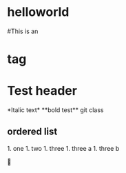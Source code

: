 # helloworld
#This is an <h1> tag
<h1>Test header</h1>
*Italic text*
**bold test**
git class
<h2>ordered list</h2>
1. one
1. two
1. three
	1. three a
	1. three b

:floppy_disk:
